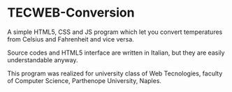 # TECWEB-Conversion
A simple HTML5, CSS and JS program which let you convert temperatures from Celsius and Fahrenheit and vice versa.

Source codes and HTML5 interface are written in Italian, but they are easily understandable anyway.

This program was realized for university class of Web Tecnologies, faculty of Computer Science, Parthenope University, Naples.

